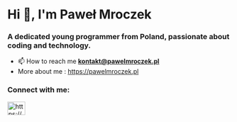 <h1>Hi 👋, I'm Paweł Mroczek</h1>
<h3>A dedicated young programmer from Poland, passionate about coding and technology.</h3>
  
- 📫 How to reach me **kontakt@pawelmroczek.pl**
- More about me : <a href="https://pawelmroczek.pl">https://pawelmroczek.pl</a>
<h3 align="left">Connect with me:</h3>
<p align="left">
<a href="https://linkedin.com/in/https://www.linkedin.com/in/pawe%c5%82-mroczek-357a502a8/" target="blank"><img align="center" src="https://raw.githubusercontent.com/rahuldkjain/github-profile-readme-generator/master/src/images/icons/Social/linked-in-alt.svg" alt="https://www.linkedin.com/in/pawe%c5%82-mroczek-357a502a8/" height="30" width="40" /></a>
</p>
